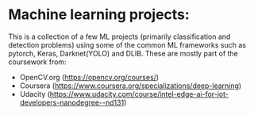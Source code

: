 # Machine learning projects:
This is a collection of a few ML projects (primarily classification and detection problems) using some of the common ML frameworks such as pytorch, Keras, Darknet(YOLO) and DLIB. These are mostly part of the coursework from:
- OpenCV.org (https://opencv.org/courses/) 
- Coursera (https://www.coursera.org/specializations/deep-learning) 
- Udacity (https://www.udacity.com/course/intel-edge-ai-for-iot-developers-nanodegree--nd131)
